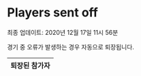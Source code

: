 # Players sent off
최종 업데이트: 2020년 12월 17일 11시 56분


경기 중 오류가 발생하는 경우 자동으로 퇴장됩니다.


| 퇴장된 참가자 |
|:---:|